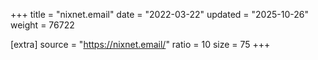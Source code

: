 +++
title = "nixnet.email"
date = "2022-03-22"
updated = "2025-10-26"
weight = 76722

[extra]
source = "https://nixnet.email/"
ratio = 10
size = 75
+++
